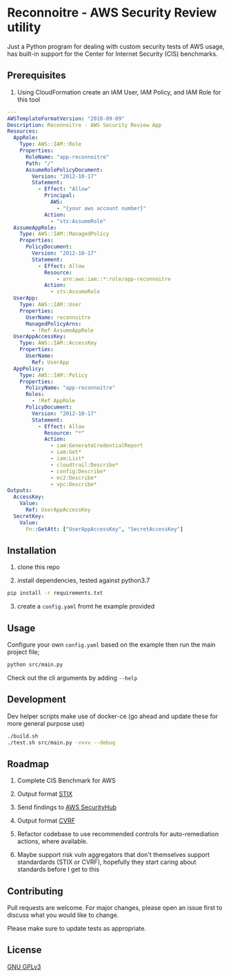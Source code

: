 # Reconnoitre - AWS Security Review utility

Just a Python program for dealing with custom security tests of AWS usage, has built-in support for the Center for Internet Security (CIS) benchmarks.

## Prerequisites

1. Using CloudFormation create an IAM User, IAM Policy, and IAM Role for this tool

```yaml
---
AWSTemplateFormatVersion: "2010-09-09"
Description: Reconnoitre - AWS Security Review App
Resources:
  AppRole:
    Type: AWS::IAM::Role
    Properties:
      RoleName: "app-reconnoitre"
      Path: "/"
      AssumeRolePolicyDocument:
        Version: "2012-10-17"
        Statement:
          - Effect: "Allow"
            Principal:
              AWS:
                - "{your aws account number}"
            Action:
              - "sts:AssumeRole"
  AssumeAppRole:
    Type: AWS::IAM::ManagedPolicy
    Properties:
      PolicyDocument:
        Version: "2012-10-17"
        Statement:
          - Effect: Allow
            Resource:
                - arn:aws:iam::*:role/app-reconnoitre
            Action:
              - sts:AssumeRole
  UserApp:
    Type: AWS::IAM::User
    Properties:
      UserName: reconnoitre
      ManagedPolicyArns:
        - !Ref AssumeAppRole
  UserAppAccessKey:
    Type: AWS::IAM::AccessKey
    Properties:
      UserName:
        Ref: UserApp
  AppPolicy:
    Type: AWS::IAM::Policy
    Properties:
      PolicyName: "app-reconnoitre"
      Roles:
        - !Ref AppRole
      PolicyDocument:
        Version: "2012-10-17"
        Statement:
          - Effect: Allow
            Resource: "*"
            Action:
              - iam:GenerateCredentialReport
              - iam:Get*
              - iam:List*
              - cloudtrail:Describe*
              - config:Describe*
              - ec2:Describe*
              - vpc:Describe*
Outputs:
  AccessKey:
    Value:
      Ref: UserAppAccessKey
  SecretKey:
    Value:
      Fn::GetAtt: ["UserAppAccessKey", "SecretAccessKey"]
```

## Installation

1. clone this repo

2. install dependencies, tested against python3.7

```bash
pip install -r requirements.txt
```

3. create a `config.yaml` fromt he example provided

## Usage

Configure your own `config.yaml` based on the example then run the main project file;

```bash
python src/main.py
```

Check out the cli arguments by adding `--help`

## Development

Dev helper scripts make use of docker-ce (go ahead and update these for more general purpose use)

```bash
./build.sh
./test.sh src/main.py -vvvv --debug
```

## Roadmap

1. Complete CIS Benchmark for AWS

2. Output format [STIX](https://github.com/stixproject/python-stix)

3. Send findings to [AWS SecurityHub](https://docs.aws.amazon.com/securityhub/latest/userguide/securityhub-findings-providers.html#securityhub-custom-providers)

4. Output format [CVRF](https://www.icasi.org/cvrf/)

5. Refactor codebase to use recommended controls for auto-remediation actions, where available.

6. Maybe support risk vuln aggregators that don't themselves support standardards (STIX or CVRF), hopefully they start caring about standards before I get to this

## Contributing

Pull requests are welcome. For major changes, please open an issue first to discuss what you would like to change.

Please make sure to update tests as appropriate.

## License

[GNU GPLv3](https://choosealicense.com/licenses/gpl-3.0/)
